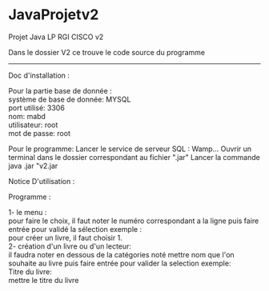 # JavaProjetv2
Projet Java LP RGI CISCO v2

Dans le dossier V2 ce trouve le code source du programme

---------------------------------------------------------------------------------------------------

Doc d'installation :    

Pour la partie base de donnée :  
  système de base de donnée: MYSQL  
  port utilisé: 3306  
  nom:  mabd  
  utilisateur: root  
  mot de passe: root    

Pour le programme:
  Lancer le service de serveur SQL : Wamp...
  Ouvrir un terminal dans le dossier correspondant au fichier ".jar"
  Lancer la commande java .jar "v2.jar

Notice D'utilisation :

Programme :

  1- le menu :  
      pour faire le choix, il faut noter le numéro correspondant a la ligne puis faire entrée pour validé la sélection
      exemple :  
      pour créer un livre, il faut choisir 1.  
  2- création d'un livre ou d'un lecteur:  
      il faudra noter en dessous de la catégories noté mettre nom que l'on souhaite au livre puis faire entrée pour valider la selection
      exemple:  
      Titre du livre:  
      mettre le titre du livre
